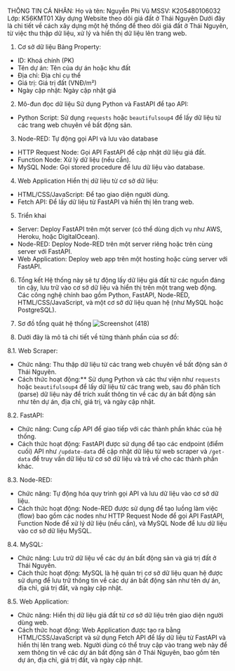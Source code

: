 THÔNG TIN CÁ NHÂN:
Họ và tên: Nguyễn Phi Vũ 
MSSV: K205480106032
Lớp: K56KMT01
Xây dựng Website theo dõi giá đất ở Thái Nguyên
Dưới đây là chi tiết về cách xây dựng một hệ thống để theo dõi giá đất ở Thái Nguyên, từ việc thu thập dữ liệu, xử lý và hiển thị dữ liệu lên trang web.
1. Cơ sở dữ liệu
Bảng Property:
- ID: Khoá chính (PK)
- Tên dự án: Tên của dự án hoặc khu đất
- Địa chỉ: Địa chỉ cụ thể
- Giá trị: Giá trị đất (VNĐ/m²)
- Ngày cập nhật: Ngày cập nhật giá
2. Mô-đun đọc dữ liệu
Sử dụng Python và FastAPI để tạo API:
- Python Script: Sử dụng `requests` hoặc `beautifulsoup4` để lấy dữ liệu từ các trang web chuyên về bất động sản.

3. Node-RED: Tự động gọi API và lưu vào database
- HTTP Request Node: Gọi API FastAPI để cập nhật dữ liệu giá đất.
- Function Node: Xử lý dữ liệu (nếu cần).
- MySQL Node: Gọi stored procedure để lưu dữ liệu vào database.

4. Web Application
Hiển thị dữ liệu từ cơ sở dữ liệu:
- HTML/CSS/JavaScript: Để tạo giao diện người dùng.
- Fetch API: Để lấy dữ liệu từ FastAPI và hiển thị lên trang web.
5. Triển khai
- Server: Deploy FastAPI trên một server (có thể dùng dịch vụ như AWS, Heroku, hoặc DigitalOcean).
- Node-RED: Deploy Node-RED trên một server riêng hoặc trên cùng server với FastAPI.
- Web Application: Deploy web app trên một hosting hoặc cùng server với FastAPI.
6. Tổng kết
Hệ thống này sẽ tự động lấy dữ liệu giá đất từ các nguồn đáng tin cậy, lưu trữ vào cơ sở dữ liệu và hiển thị trên một trang web động. Các công nghệ chính bao gồm Python, FastAPI, Node-RED, HTML/CSS/JavaScript, và một cơ sở dữ liệu quan hệ (như MySQL hoặc PostgreSQL).
7. Sơ đồ tổng quát hệ thống
![Screenshot (418)](https://github.com/nguyenphivu150102/theo-d-i-gi-t-Th-i-Nguy-n/assets/132656248/82363549-cae0-4148-b140-f99cb76959b1)


8. Dưới đây là mô tả chi tiết về từng thành phần của sơ đồ:

8.1. Web Scraper:
   - Chức năng: Thu thập dữ liệu từ các trang web chuyên về bất động sản ở Thái Nguyên.
   - Cách thức hoạt động:** Sử dụng Python và các thư viện như `requests` hoặc `beautifulsoup4` để lấy dữ liệu từ các trang web, sau đó phân tích (parse) dữ liệu này để trích xuất thông tin về các dự án bất động sản như tên dự án, địa chỉ, giá trị, và ngày cập nhật.
   
8.2. FastAPI:
   - Chức năng: Cung cấp API để giao tiếp với các thành phần khác của hệ thống.
   - Cách thức hoạt động: FastAPI được sử dụng để tạo các endpoint (điểm cuối) API như `/update-data` để cập nhật dữ liệu từ web scraper và `/get-data` để truy vấn dữ liệu từ cơ sở dữ liệu và trả về cho các thành phần khác.
   
8.3. Node-RED:
   - Chức năng: Tự động hóa quy trình gọi API và lưu dữ liệu vào cơ sở dữ liệu.
   - Cách thức hoạt động: Node-RED được sử dụng để tạo luồng làm việc (flow) bao gồm các nodes như HTTP Request Node để gọi API FastAPI, Function Node để xử lý dữ liệu (nếu cần), và MySQL Node để lưu dữ liệu vào cơ sở dữ liệu MySQL.
   
8.4. MySQL:
   - Chức năng: Lưu trữ dữ liệu về các dự án bất động sản và giá trị đất ở Thái Nguyên.
   - Cách thức hoạt động: MySQL là hệ quản trị cơ sở dữ liệu quan hệ được sử dụng để lưu trữ thông tin về các dự án bất động sản như tên dự án, địa chỉ, giá trị đất, và ngày cập nhật.
   
8.5. Web Application:
   - Chức năng: Hiển thị dữ liệu giá đất từ cơ sở dữ liệu trên giao diện người dùng web.
   - Cách thức hoạt động: Web Application được tạo ra bằng HTML/CSS/JavaScript và sử dụng Fetch API để lấy dữ liệu từ FastAPI và hiển thị lên trang web. Người dùng có thể truy cập vào trang web này để xem thông tin về các dự án bất động sản ở Thái Nguyên, bao gồm tên dự án, địa chỉ, giá trị đất, và ngày cập nhật.


